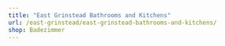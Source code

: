 ```yaml
---
title: "East Grinstead Bathrooms and Kitchens"
url: /east-grinstead/east-grinstead-bathrooms-and-kitchens/
shop: Badezimmer
---
```

